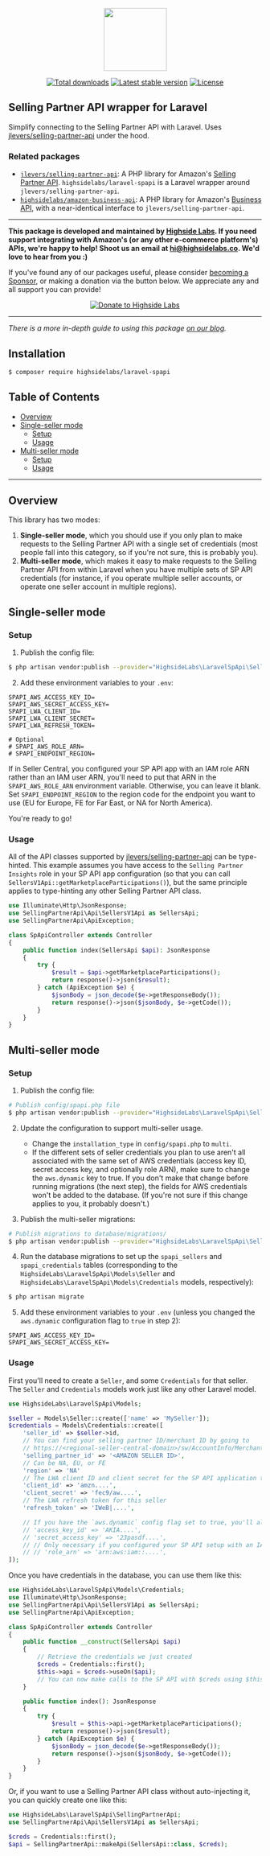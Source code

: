 <p align="center">
    <a href="https://highsidelabs.co" target="_blank">
        <img src="https://github.com/highsidelabs/.github/blob/main/images/logo.png?raw=true" width="125">
    </a>
</p>

<p align="center">
    <a href="https://packagist.org/packages/highsidelabs/laravel-spapi"><img alt="Total downloads" src="https://img.shields.io/packagist/dt/highsidelabs/laravel-spapi.svg?style=flat-square"></a>
    <a href="https://packagist.org/packages/highsidelabs/laravel-spapi"><img alt="Latest stable version" src="https://img.shields.io/packagist/v/highsidelabs/laravel-spapi.svg?style=flat-square"></a>
    <a href="https://packagist.org/packages/highsidelabs/laravel-spapi"><img alt="License" src="https://img.shields.io/packagist/l/highsidelabs/laravel-spapi.svg?style=flat-square"></a>
</p>

## Selling Partner API wrapper for Laravel

Simplify connecting to the Selling Partner API with Laravel. Uses [jlevers/selling-partner-api](https://github.com/jlevers/selling-partner-api) under the hood.

### Related packages

* [`jlevers/selling-partner-api`](https://github.com/jlevers/selling-partner-api): A PHP library for Amazon's [Selling Partner API](https://developer-docs.amazon.com/sp-api/docs). `highsidelabs/laravel-spapi` is a Laravel wrapper around `jlevers/selling-partner-api`.
* [`highsidelabs/amazon-business-api`](https://github.com/highsidelabs/amazon-business-api): A PHP library for Amazon's [Business API](https://developer-docs.amazon.com/amazon-business/docs), with a near-identical interface to `jlevers/selling-partner-api`.

---

**This package is developed and maintained by [Highside Labs](https://highsidelabs.co). If you need support integrating with Amazon's (or any other e-commerce platform's) APIs, we're happy to help! Shoot us an email at [hi@highsidelabs.co](mailto:hi@highsidelabs.co). We'd love to hear from you :)**

If you've found any of our packages useful, please consider [becoming a Sponsor](https://github.com/sponsors/highsidelabs), or making a donation via the button below. We appreciate any and all support you can provide!

<p align="center">
    <a href="https://www.paypal.com/donate/?hosted_button_id=FG8Q6MNB4HJCC"><img alt="Donate to Highside Labs" src="https://www.paypalobjects.com/en_US/i/btn/btn_donateCC_LG.gif"></a>
</p>

---

_There is a more in-depth guide to using this package [on our blog](https://highsidelabs.co/blog/laravel-selling-partner-api)._

## Installation

```bash
$ composer require highsidelabs/laravel-spapi
```

## Table of Contents 

* [Overview](#overview)
* [Single-seller mode](#single-seller-mode)
    * [Setup](#setup)
    * [Usage](#usage)
* [Multi-seller mode](#multi-seller-mode)
    * [Setup](#setup-1)
    * [Usage](#usage-1)

------

## Overview

This library has two modes:
1. **Single-seller mode**, which you should use if you only plan to make requests to the Selling Partner API with a single set of credentials (most people fall into this category, so if you're not sure, this is probably you).
2. **Multi-seller mode**, which makes it easy to make requests to the Selling Partner API from within Laravel when you have multiple sets of SP API credentials (for instance, if you operate multiple seller accounts, or operate one seller account in multiple regions).

## Single-seller mode

### Setup

1. Publish the config file:

```bash
$ php artisan vendor:publish --provider="HighsideLabs\LaravelSpApi\SellingPartnerApiServiceProvider" --tag="config"
```

2. Add these environment variables to your `.env`:

```env
SPAPI_AWS_ACCESS_KEY_ID=
SPAPI_AWS_SECRET_ACCESS_KEY=
SPAPI_LWA_CLIENT_ID=
SPAPI_LWA_CLIENT_SECRET=
SPAPI_LWA_REFRESH_TOKEN=

# Optional
# SPAPI_AWS_ROLE_ARN=
# SPAPI_ENDPOINT_REGION=
```

If in Seller Central, you configured your SP API app with an IAM role ARN rather than an IAM user ARN, you'll need to put that ARN in the `SPAPI_AWS_ROLE_ARN` environment variable. Otherwise, you can leave it blank. Set `SPAPI_ENDPOINT_REGION` to the region code for the endpoint you want to use (EU for Europe, FE for Far East, or NA for North America).

You're ready to go!

### Usage

All of the API classes supported by [jlevers/selling-partner-api](https://github.com/jlevers/selling-partner-api#supported-api-segments) can be type-hinted. This example assumes you have access to the `Selling Partner Insights` role in your SP API app configuration (so that you can call `SellersV1Api::getMarketplaceParticipations()`), but the same principle applies to type-hinting any other Selling Partner API class.

```php
use Illuminate\Http\JsonResponse;
use SellingPartnerApi\Api\SellersV1Api as SellersApi;
use SellingPartnerApi\ApiException;

class SpApiController extends Controller
{
    public function index(SellersApi $api): JsonResponse
    {
        try {
            $result = $api->getMarketplaceParticipations();
            return response()->json($result);
        } catch (ApiException $e) {
            $jsonBody = json_decode($e->getResponseBody());
            return response()->json($jsonBody, $e->getCode());
        }
    }
}
```


## Multi-seller mode

### Setup

1. Publish the config file:

```bash
# Publish config/spapi.php file
$ php artisan vendor:publish --provider="HighsideLabs\LaravelSpApi\SellingPartnerApiServiceProvider" --tag="config"
```

2. Update the configuration to support multi-seller usage.
    * Change the `installation_type` in `config/spapi.php` to `multi`.
    * If the different sets of seller credentials you plan to use aren't all associated with the same set of AWS credentials (access key ID, secret access key, and optionally role ARN), make sure to change the `aws.dynamic` key to true. If you don't make that change before running migrations (the next step), the fields for AWS credentials won't be added to the database. (If you're not sure if this change applies to you, it probably doesn't.)

3. Publish the multi-seller migrations:

```bash
# Publish migrations to database/migrations/
$ php artisan vendor:publish --provider="HighsideLabs\LaravelSpApi\SellingPartnerApiServiceProvider" --tag="multi"
```


4. Run the database migrations to set up the `spapi_sellers` and `spapi_credentials` tables (corresponding to the `HighsideLabs\LaravelSpApi\Models\Seller` and `HighsideLabs\LaravelSpApi\Models\Credentials` models, respectively):

```bash
$ php artisan migrate
```

5. Add these environment variables to your `.env` (unless you changed the `aws.dynamic` configuration flag to `true` in step 2):

```env
SPAPI_AWS_ACCESS_KEY_ID=
SPAPI_AWS_SECRET_ACCESS_KEY=
```

### Usage

First you'll need to create a `Seller`, and some `Credentials` for that seller. The `Seller` and `Credentials` models work just like any other Laravel model.

```php
use HighsideLabs\LaravelSpApi\Models;

$seller = Models\Seller::create(['name' => 'MySeller']);
$credentials = Models\Credentials::create([
    'seller_id' => $seller->id,
    // You can find your selling partner ID/merchant ID by going to
    // https://<regional-seller-central-domain>/sw/AccountInfo/MerchantToken/step/MerchantToken
    'selling_partner_id' => '<AMAZON SELLER ID>',
    // Can be NA, EU, or FE
    'region' => 'NA'
    // The LWA client ID and client secret for the SP API application these credentials were created with
    'client_id' => 'amzn....',
    'client_secret' => 'fec9/aw....',
    // The LWA refresh token for this seller
    'refresh_token' => 'IWeB|....',

    // If you have the `aws.dynamic` config flag set to true, you'll also need these attributes:
    // 'access_key_id' => 'AKIA....',
    // 'secret_access_key' => '23pasdf....',
    // // Only necessary if you configured your SP API setup with an IAM role ARN, otherwise can be omitted
    // // 'role_arn' => 'arn:aws:iam::....',  
]);
```

Once you have credentials in the database, you can use them like this:

```php
use HighsideLabs\LaravelSpApi\Models\Credentials;
use Illuminate\Http\JsonResponse;
use SellingPartnerApi\Api\SellersV1Api as SellersApi;
use SellingPartnerApi\ApiException;

class SpApiController extends Controller
{
    public function __construct(SellersApi $api)
    {
        // Retrieve the credentials we just created
        $creds = Credentials::first();
        $this->api = $creds->useOn($api);
        // You can now make calls to the SP API with $creds using $this->api!
    }

    public function index(): JsonResponse
    {
        try {
            $result = $this->api->getMarketplaceParticipations();
            return response()->json($result);
        } catch (ApiException $e) {
            $jsonBody = json_decode($e->getResponseBody());
            return response()->json($jsonBody, $e->getCode());
        }
    }
}
```

Or, if you want to use a Selling Partner API class without auto-injecting it, you can quickly create one like this:

```php
use HighsideLabs\LaravelSpApi\SellingPartnerApi;
use SellingPartnerApi\Api\SellersV1Api as SellersApi;

$creds = Credentials::first();
$api = SellingPartnerApi::makeApi(SellersApi::class, $creds);
```

